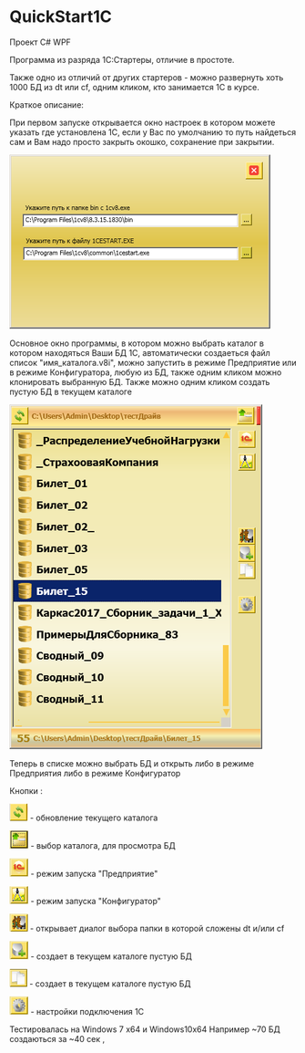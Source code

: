 # QuickStart1C

  Проект C# WPF 


 

  Программа из разряда 1С:Стартеры, отличие в простоте.
  
  Также одно из отличий от других стартеров - можно развернуть хоть 1000 БД из dt или cf, одним кликом, кто занимается 1С в курсе.
  
  
    
  Краткое описание:
  
  При первом запуске открывается окно настроек в котором можете указать где установлена 1С, если у Вас по умолчанию то путь найдеться сам и Вам надо просто закрыть окошко, сохранение при закрытии.  

![Image Alt](f1.png)

  Основное окно программы, в котором можно выбрать каталог в котором находяться Ваши БД 1С, автоматически создаеться файл список "имя_каталога.v8i",
  можно запустить в режиме Предприятие или в режиме Конфигуратора, любую из БД, также одним кликом можно клонировать выбранную БД.
  Также можно одним кликом создать пустую БД в текущем каталоге

  ![Image Alt](sc0001.png)

 
 
  Теперь в списке можно выбрать БД и открыть либо в режиме Предприятия либо в режиме Конфигуратор

  Кнопки :

  ![Image Alt](k1.png)  - обновление текущего каталога 

  ![Image Alt](k2.png)  - выбор каталога, для просмотра БД 
  
  ![Image Alt](k5.png)  -  режим запуска "Предприятие"

  ![Image Alt](k6.png)  -  режим запуска "Конфигуратор"
  
  ![Image Alt](sc0003.png)  - открывает диалог выбора папки в которой сложены dt и/или cf

  ![Image Alt](k4.png)  - создает в текущем каталоге пустую БД  
  
  ![Image Alt](sc0002.png)  - создает в текущем каталоге пустую БД 
 
  ![Image Alt](k3.png)  - настройки подключения 1С 


  
   

  
  
   Тестировалась на Windows 7 x64 и Windows10x64
  Например ~70 БД создаються за ~40 сек , 
